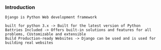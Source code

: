 ### Introduction
    Django is Python Web development framework

    built for python 3.x -> Built for the latest version of Python
    Battries Included -> Offers built-in solutions and features for all problems, CUstomizable and extensible
    Build Production-ready Websites -> Django can be used and is used for building real websites 

